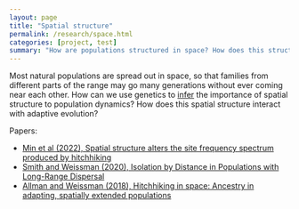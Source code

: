 ```yaml
---
layout: page
title: "Spatial structure"
permalink: /research/space.html
categories: [project, test]
summary: "How are populations structured in space? How does this structure affect adaptation?"
---
```


Most natural populations are spread out in space, so that families from different parts of the range
may go many generations without ever coming near each other. 
How can we use genetics to [infer](/research/inference.html) the importance of spatial structure to population dynamics? 
How does this spatial structure interact with adaptive evolution?

Papers:

- [Min et al (2022), Spatial structure alters the site frequency spectrum produced by hitchhiking](https://www.biorxiv.org/content/10.1101/2022.06.08.495311)
- [Smith and Weissman (2020), Isolation by Distance in Populations with Long-Range Dispersal](https://www.biorxiv.org/content/10.1101/2020.06.24.168211)
- [Allman and Weissman (2018), Hitchhiking in space: Ancestry in adapting, spatially extended populations](http://dx.doi.org/10.1111/evo.13431)

